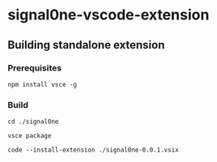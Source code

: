 # signal0ne-vscode-extension

## Building standalone extension
### Prerequisites
`npm install vsce -g`

### Build 
`cd ./signal0ne`

`vsce package`

`code --install-extension ./signal0ne-0.0.1.vsix`
